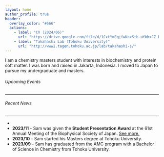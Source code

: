 ```yaml
---
layout: home
author_profile: true
header:
  overlay_color: "#666"
  actions:
    - label: "CV (2024/06)"
      url: "https://drive.google.com/file/d/1CxtYmEqjfwNsxStb-uYbhxCZ_B9fYUeE/view?usp=sharing"
    - label: "Takahashi Lab (Tohoku University)"
      url: "http://www2.tagen.tohoku.ac.jp/lab/takahashi-s/"
---
```


I am a chemistry masters student with interests in biochemistry and protein soft matter. I was born and raised in Jakarta, Indonesia. I moved to Japan to pursue my undergraduate and masters.

###### Upcoming Events
---


###### Recent News
---
- 
- **2023/11** - Sam was given the **Student Presentation Award** at the 61st Annual Meeting of the Biophysical Society of Japan. [See more.](https://www.biophys.jp/ann/ann01_13.html)
- **2023/10** - Sam started his Masters degree at Tohoku University.
- **2023/09** - Sam has graduated from the AMC program with a Bachelor of Science in Chemistry from Tohoku University.

